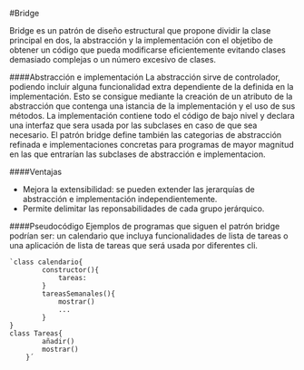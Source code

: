 #Bridge

Bridge es un patrón de diseño estructural que propone dividir la clase principal en dos, la abstracción y la implementación con el objetibo de obtener un código que pueda modificarse eficientemente evitando clases demasiado complejas o un número excesivo de clases.


####Abstracción e implementación
La abstracción sirve de controlador, podiendo incluir alguna funcionalidad extra dependiente de la definida en la implementación. Esto se consigue mediante la creación de un atributo de la abstracción que contenga una istancia de la implementación  y el uso de sus métodos.
La implementación contiene todo el código de bajo nivel y declara una interfaz que sera usada por las subclases en caso de que sea necesario.
El patrón bridge define también las categorias de abstracción refinada e implementaciones concretas para programas de mayor magnitud en las que entrarían las subclases de abstracción e implementacion.

####Ventajas
- Mejora la extensibilidad: se pueden extender las jerarquías de abstracción e implementación independientemente.
- Permite delimitar las reponsabilidades de cada grupo jerárquico.

####Pseudocódigo
Ejemplos de programas que siguen el patrón bridge podrían ser: un calendario que incluya funcionalidades de lista de tareas o una aplicación de lista de tareas que será usada por diferentes cli.

	`class calendario{
			constructor(){
				tareas: 
			}
			tareasSemanales(){
				mostrar()
				...
			}
	}
	class Tareas{
			añadir()
			mostrar()
		}´